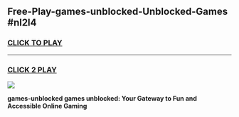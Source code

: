 
## Free-Play-games-unblocked-Unblocked-Games #nl2l4
<h3>
<a href="https://news.freeplayer.one?title=games-unblocked&ref=8M">CLICK TO PLAY</a></h3>
<hr>

<h3>
<a href="https://news.freeplayer.one?title=games-unblocked&ref=8M">CLICK 2 PLAY</a>
  
</h3>

<a href="https://news.freeplayer.one?title=games-unblocked&ref=8M"><img src="https://clearcache.store/games.png"></a>


**games-unblocked games unblocked: Your Gateway to Fun and Accessible Online Gaming**
